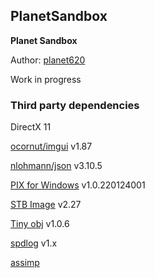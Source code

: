 ## PlanetSandbox
**Planet Sandbox**

Author: [planet620]

Work in progress

### Third party dependencies
DirectX 11

[ocornut/imgui] v1.87

[nlohmann/json] v3.10.5

[PIX for Windows] v1.0.220124001

[STB Image] v2.27

[Tiny obj] v1.0.6

[spdlog] v1.x

[assimp] 

[//]: # (links)

   [planet620]: <https://mpolaczyk.pl>
   [1.0]: <https://bitbucket.org/planet620/raytracer/commits/tag/release_1.0>
   [2.0]: <https://bitbucket.org/planet620/raytracer/commits/tag/release_2.0>
   [2.1]: <https://bitbucket.org/planet620/raytracer/commits/tag/release_2.1>
   [2.2]: <https://bitbucket.org/planet620/raytracer/commits/tag/release_2.2>
   [2.3]: <https://bitbucket.org/planet620/raytracer/commits/tag/release_2.3>
   [ocornut/imgui]: <https://github.com/ocornut/imgui>
   [nlohmann/json]: <https://github.com/nlohmann/json>
   [PIX for Windows]: <https://devblogs.microsoft.com/pix/download>
   [STB Image]: <http://nothings.org/stb>
   [Tiny obj]: <https://github.com/tinyobjloader/tinyobjloader>
   [spdlog]: <https://github.com/gabime/spdlog/tree/v1.x>
   [assimp]: <https://github.com/assimp/assimp>